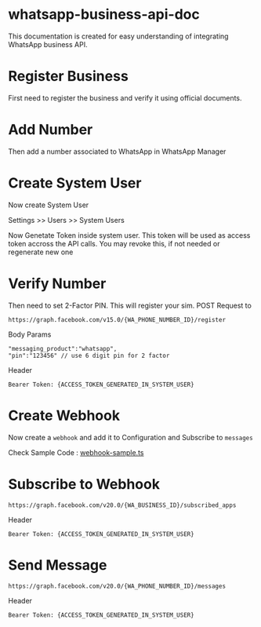 # whatsapp-business-api-doc

 This documentation is created for easy understanding of integrating WhatsApp business API.


# Register Business
First need to register the business and verify it using official documents.

# Add Number
Then add a number associated to WhatsApp in WhatsApp Manager

# Create System User
Now create System User 

Settings >> Users >> System Users

Now Genetate Token inside system user. This token will be used as access token accross the API calls. You may revoke this, if not needed or regenerate new one

# Verify Number
Then need to set 2-Factor PIN. This will register your sim.
POST Request to
```
https://graph.facebook.com/v15.0/{WA_PHONE_NUMBER_ID}/register
```
Body Params
```
"messaging_product":"whatsapp",
"pin":"123456" // use 6 digit pin for 2 factor
```
Header
```
Bearer Token: {ACCESS_TOKEN_GENERATED_IN_SYSTEM_USER}
```

# Create Webhook
Now create a `webhook` and add it to Configuration and Subscribe to `messages`

Check Sample Code : [webhook-sample.ts](webhook-sample.ts)
# Subscribe to Webhook
```
https://graph.facebook.com/v20.0/{WA_BUSINESS_ID}/subscribed_apps
```
Header
```
Bearer Token: {ACCESS_TOKEN_GENERATED_IN_SYSTEM_USER}
```

# Send Message
```
https://graph.facebook.com/v20.0/{WA_PHONE_NUMBER_ID}/messages
```
Header
```
Bearer Token: {ACCESS_TOKEN_GENERATED_IN_SYSTEM_USER}
```











































